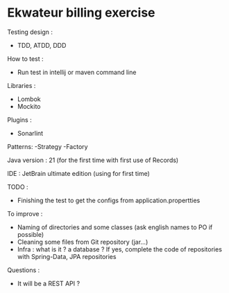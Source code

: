 # Ekwateur billing exercise

Testing design :
- TDD, ATDD, DDD

How to test :
- Run test in intellij or maven command line

Libraries :
- Lombok
- Mockito

Plugins :
- Sonarlint

Patterns:
-Strategy
-Factory

Java version : 21 (for the first time with first use of Records)

IDE : JetBrain ultimate edition (using for first time)

TODO :
- Finishing the test to get the configs from application.propertties

To improve :
- Naming of directories and some classes (ask english names to PO if possible)
- Cleaning some files from Git repository (jar...)
- Infra : what is it ? a database ? If yes, complete the code of repositories with Spring-Data, JPA repositories

Questions :
- It will be a REST API ?